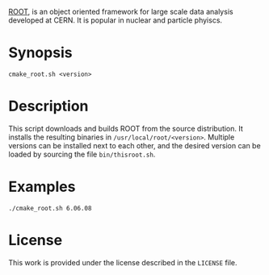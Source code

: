 [ROOT](https://root.cern.ch/), is an object oriented framework for large scale data analysis developed at CERN. It is popular in nuclear and particle phyiscs.

# Synopsis

```
cmake_root.sh <version>
```

# Description

This script downloads and builds ROOT from the source distribution. It installs the resulting binaries in `/usr/local/root/<version>`. Multiple versions can be installed next to each other, and the desired version can be loaded by sourcing the file `bin/thisroot.sh`.

# Examples

```
./cmake_root.sh 6.06.08
```

# License

This work is provided under the license described in the `LICENSE` file.
